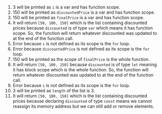 1. 3 will be printed as `i` is a var and has function scope.
2. 150 will be printed as `discountedPrice` is a var and has function scope.
3. 150 will be printed as `finalPrice` is a var and has function scope.
4. It will return `[50, 100, 150]` which is the list containing discounted prices because `discounted` is of type `var` which means it has function scope. So, the function will return whatever discounted was updated to at the end of the function call.
5. Error because `i` is not defined as its scope is the `for` loop.
6. Error because `discountedPrice` is not defined as its scope is the `for` loop.
7. 150 will be printed as the scope of `finalPrice` is the whole function.
8. It will return `[50, 100, 150]` because `discounted` is of type `let` meaning it has block scope which is the whole function. So, the function will return whatever discounted was updated to at the end of the function call.
9. Error because `i` is not defined as its scope is the `for` loop.
10. 3 will be printed as `length` of the list is 3.
11. It will return `[50, 100, 150]` which is the list containing discounted prices because declaring `discounted` of type `const` means we cannot reassign its memory address but we can still add or remove elements.
